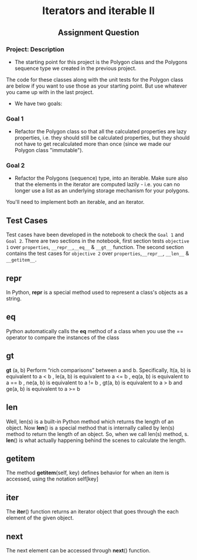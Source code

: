 <h1 align="center">Iterators and iterable II </h1>

<h2 align="center"> Assignment Question </h2>


### Project: Description

* The starting point for this project is the Polygon class and the Polygons sequence type we created in the previous project.

The code for these classes along with the unit tests for the Polygon class are below if you want to use those as your starting point. But use whatever you came up with in the last project.
* We have two goals:

### Goal 1

* Refactor the Polygon class so that all the calculated properties are lazy properties, i.e. they should still be calculated properties, but they should not have to get recalculated more than once (since we made our Polygon class "immutable").

### Goal 2
* Refactor the Polygons (sequence) type, into an iterable. Make sure also that the elements in the iterator are computed lazily - i.e. you can no longer use a list as an underlying storage mechanism for your polygons.

You'll need to implement both an iterable, and an iterator.


## Test Cases

Test cases have been developed in the notebook to check the `Goal 1` and `Goal 2`. There are two sections in the notebook, first section tests `objective 1` over `properties`, `__repr__`,`__eq__` & `__gt__` function. The second section contains the test cases for `objective 2` over `properties`,`__repr__`, `__len__` & `__getitem__`.

## __repr__
In Python, __repr__ is a special method used to represent a class's objects as a string.

## __eq__
Python automatically calls the __eq__ method of a class when you use the == operator to compare the instances of the class

## __gt__
__gt__ (a, b) Perform “rich comparisons” between a and b. Specifically, lt(a, b) is equivalent to a < b , le(a, b) is equivalent to a <= b , eq(a, b) is equivalent to a == b , ne(a, b) is equivalent to a != b , gt(a, b) is equivalent to a > b and ge(a, b) is equivalent to a >= b
## __len__
Well, len(s) is a built-in Python method which returns the length of an object. Now __len__() is a special method that is internally called by len(s) method to return the length of an object. So, when we call len(s) method, s. __len__() is what actually happening behind the scenes to calculate the length.

## __getitem__
The method __getitem__(self, key) defines behavior for when an item is accessed, using the notation self[key]

## __iter__
The __iter__() function returns an iterator object that goes through the each element of the given object. 

## __next__
The next element can be accessed through __next__() function.
